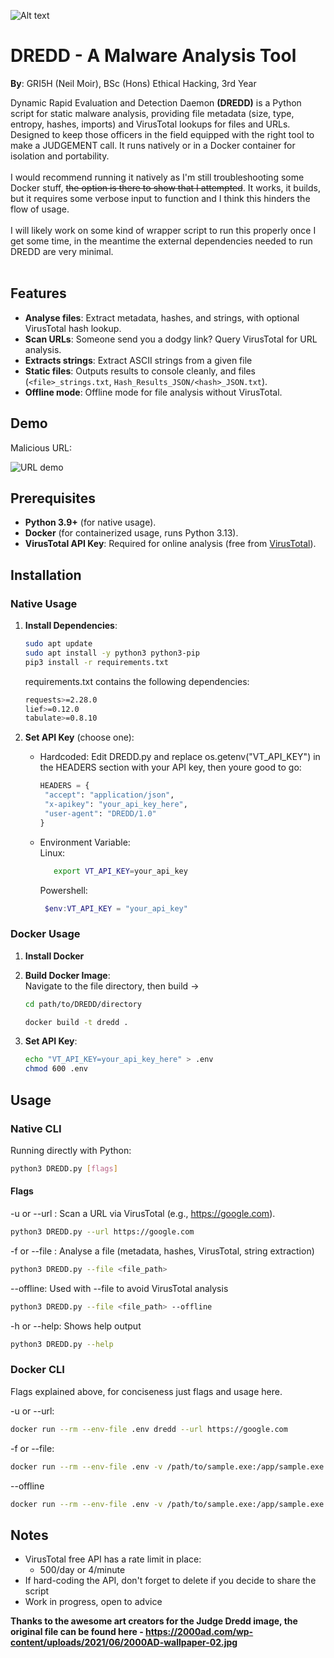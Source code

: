 ![Alt text](https://2000ad.com/wp-content/uploads/2021/06/2000AD-wallpaper-02.jpg)

# DREDD - A Malware Analysis Tool
**By**: GRI5H (Neil Moir), BSc (Hons) Ethical Hacking, 3rd Year

Dynamic Rapid Evaluation and Detection Daemon **(DREDD)** is a Python script for static malware analysis, providing file metadata (size, type, entropy, hashes, imports) and VirusTotal lookups for files and URLs. Designed to keep those officers in the field equipped with the right tool to make a JUDGEMENT call. It runs natively or in a Docker container for isolation and portability. 
<br><br>
I would recommend running it natively as I'm still troubleshooting some Docker stuff, ~~the option is there to show that I attempted~~. It works, it builds, but it requires some verbose input to function and I think this hinders the flow of usage. <br><br>I will likely work on some kind of wrapper script to run this properly once I get some time, in the meantime the external dependencies needed to run DREDD are very minimal.
<br><br>
## Features
- **Analyse files**: Extract metadata, hashes, and strings, with optional VirusTotal hash lookup.
- **Scan URLs**: Someone send you a dodgy link? Query VirusTotal for URL analysis.
- **Extracts strings**: Extract ASCII strings from a given file
- **Static files**: Outputs results to console cleanly, and files (`<file>_strings.txt`, `Hash_Results_JSON/<hash>_JSON.txt`).
- **Offline mode**: Offline mode for file analysis without VirusTotal.

## Demo
Malicious URL:

![URL demo](https://github.com/user-attachments/assets/5c7852ce-f5e5-4eb9-ab6f-35a6760375a7)

## Prerequisites
- **Python 3.9+** (for native usage).
- **Docker** (for containerized usage, runs Python 3.13).
- **VirusTotal API Key**: Required for online analysis (free from [VirusTotal](https://www.virustotal.com/gui/join-us)).

## Installation

### Native Usage
1. **Install Dependencies**:
   ```bash
   sudo apt update
   sudo apt install -y python3 python3-pip
   pip3 install -r requirements.txt
   ```
   requirements.txt contains the following dependencies:
   
     ```bash
   requests>=2.28.0
   lief>=0.12.0
   tabulate>=0.8.10
      ```
2. **Set API Key** (choose one):
   - Hardcoded:
   Edit DREDD.py and replace os.getenv("VT_API_KEY") in the HEADERS section with your API key, then youre good to go:

      ```python
      HEADERS = {
       "accept": "application/json",
       "x-apikey": "your_api_key_here",
       "user-agent": "DREDD/1.0"
      }
      ```
   - Environment Variable:<br>
     Linux:
     ```bash
        export VT_API_KEY=your_api_key
     ```
     Powershell:
     ```powershell
      $env:VT_API_KEY = "your_api_key"
      ```
### Docker Usage

1. **Install Docker**

2. **Build Docker Image**:<br>
   Navigate to the file directory, then build ->
   ```bash
   cd path/to/DREDD/directory
   
   docker build -t dredd .
   ```
3. **Set API Key**:
   ```bash
   echo "VT_API_KEY=your_api_key_here" > .env
   chmod 600 .env
   ```
## Usage

### Native CLI

Running directly with Python:
   ```bash
   python3 DREDD.py [flags]
   ```
#### Flags
-u or --url <url>: Scan a URL via VirusTotal (e.g., https://google.com).
   ```bash
   python3 DREDD.py --url https://google.com
   ```
-f or --file <file>: Analyse a file (metadata, hashes, VirusTotal, string extraction)
   ```bash
   python3 DREDD.py --file <file_path>
   ```
--offline: Used with --file to avoid VirusTotal analysis
   ```bash
   python3 DREDD.py --file <file_path> --offline
   ```
-h or --help: Shows help output

   ```bash
   python3 DREDD.py --help
   ```
### Docker CLI
Flags explained above, for conciseness just flags and usage here.

-u or --url:
   ```bash
   docker run --rm --env-file .env dredd --url https://google.com
   ```
-f or --file:
   ```bash
   docker run --rm --env-file .env -v /path/to/sample.exe:/app/sample.exe -v /path/to/output:/app dredd --file sample.exe
   ```
--offline
   ```bash
   docker run --rm --env-file .env -v /path/to/sample.exe:/app/sample.exe -v /path/to/output:/app dredd --file sample.exe --offline
   ```
## Notes

- VirusTotal free API has a rate limit in place:
   - 500/day or 4/minute
- If hard-coding the API, don't forget to delete if you decide to share the script
- Work in progress, open to advice


**Thanks to the awesome art creators for the Judge Dredd image, the original file can be found here - https://2000ad.com/wp-content/uploads/2021/06/2000AD-wallpaper-02.jpg**
